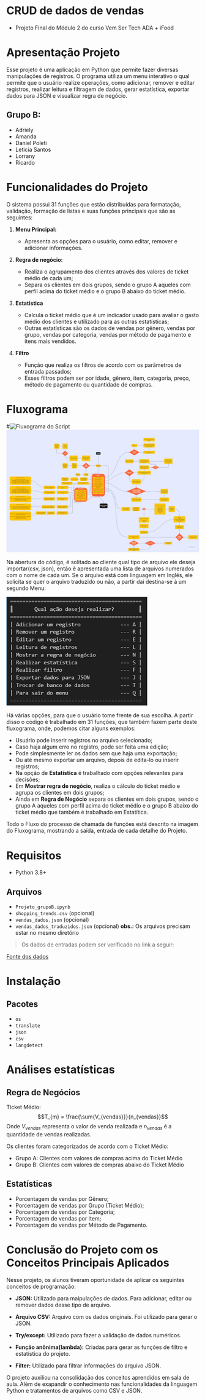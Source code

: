 # CRUD de dados de vendas
- Projeto Final do Módulo 2 do curso Vem Ser Tech ADA + iFood

# Apresentação Projeto
Esse projeto é uma aplicação em Python que permite fazer diversas manipulações de registros. O programa utiliza um menu interativo o qual permite que o usuário realize operações, como adicionar, remover e editar registros, realizar leitura e filtragem de dados, gerar estatística, exportar dados para JSON e visualizar regra de negócio.

 ## Grupo B:

- Adriely
- Amanda
- Daniel Poleti 
- Leticia Santos
- Lorrany 
- Ricardo

# Funcionalidades do Projeto

O sistema possui 31 funções que estão distribuidas para formatação, validação, formação de listas e suas funções principais que são as seguintes:

1. **Menu Principal:**
    - Apresenta as opções para o usuário, como editar, remover e adicionar informações. 

2. **Regra de negócio:**
    - Realiza o agrupamento dos clientes através dos valores de ticket médio de cada um; 
    - Separa os clientes em dois grupos, sendo o grupo A aqueles com perfil acima do ticket médio e o grupo B abaixo do ticket médio.

3. **Estatística**
    - Calcula o ticket médio que é um indicador usado para avaliar o gasto médio dos clientes e utilizado para as outras estatísticas;
    - Outras estatísticas são os dados de vendas por gênero, vendas por grupo, vendas por categoria, vendas por método de pagamento e itens mais vendidos.   

4. **Filtro**
    - Função que realiza os filtros de acordo com os parâmetros de entrada passados;
    - Esses filtros podem ser por idade, gênero, item, categoria, preço, método de pagamento ou quantidade de compras.


# Fluxograma 

#![Fluxograma do Script](https://miro.com/app/board/uXjVNNQHetw=/?moveToViewport=-5856,-879,7669,3565&embedId=44500891566)
![Fluxograma](Flowchart.jpg)

Na abertura do código, é solitado ao cliente qual tipo de arquivo ele deseja importar(csv, json), então é apresentada uma lista de arquivos numerados com o nome de cada um. 
Se o arquivo está com linguagem em Inglês, ele solicita se quer o arquivo traduzido ou não, a partir daí  destina-se à um segundo Menu:

![menu 2023-11-23 at 16.00.41.jpeg](https://github.com/Grupo-B-Turma-2-Ada-VemSerTech/Projeto_Mod02_Ada_VemSerTech/blob/e447a83228a85b68faa8474515645ef28a19e4f2/menu%202023-11-23%20at%2016.00.41.jpeg)

Há várias opções, para que o usuário tome frente de sua escolha.
A partir disso o código é trabalhado em 31 funções, que também fazem parte deste fluxograma, onde, podemos citar alguns exemplos:

- Usuário pode inserir registros no arquivo selecionado;
- Caso haja algum erro no registro, pode ser feita uma edição;
- Pode simplesmente ler os dados sem que haja uma exportação;
- Ou até mesmo exportar um arquivo, depois de edita-lo ou inserir registros;
- Na opção de **Estatística** é trabalhado com opções relevantes para decisões;
- Em **Mostrar regra de negócio**, realiza o cálculo do ticket médio e agrupa os clientes em dois grupos; 
- Ainda em **Regra de Negócio** separa os clientes em dois grupos, sendo o grupo A aqueles com perfil acima do ticket médio e o grupo B abaixo do ticket médio que também é trabalhado em Estatítica.

Todo o Fluxo do processo de chamada de funções está descrito na imagem do Fluxograma, mostrando a saída, entrada de cada detalhe do Projeto.

# Requisitos
- Python 3.8+

 ## Arquivos
- `Projeto_grupoB.ipynb`
- `shopping_trends.csv` (opcional)
- `vendas_dados.json` (opcional)
- `vendas_dados_traduzidos.json` (opcional)
 **obs.:** Os arquivos precisam estar no mesmo diretório

 > Os dados de entradas podem ser verificado no link a seguir:

[Fonte dos dados](https://www.kaggle.com/datasets/iamsouravbanerjee/customer-shopping-trends-dataset)


# Instalação
## Pacotes
- ``os``
- ``translate``
- ``json``
- ``csv``
- ``langdetect``


# Análises estatísticas
## Regra de Negócios
Ticket Médio:
$$T_{m} = \frac{\sum{V_{vendas}}}{n_{vendas}}$$
Onde $V_{vendas}$ representa o valor de venda realizada e $n_{vendas}$ é a quantidade de vendas realizadas.

Os clientes foram categorizados de acordo com o Ticket Médio:
- Grupo A: Clientes com valores de compras acima do Ticket Médio
- Grupo B: Clientes com valores de compras abaixo do Ticket Médio


## Estatísticas
- Porcentagem de vendas por Gênero;
- Porcentagem de vendas por Grupo (Ticket Médio);
- Porcentagem de vendas por Categoria;
- Porcentagem de vendas por Item;
- Porcentagem de vendas por Método de Pagamento.

# Conclusão do Projeto com os Conceitos Principais Aplicados

Nesse projeto, os alunos tiveram oportunidade de aplicar os seguintes conceitos de programação:
- **JSON:** Utilizado para maipulações de dados. Para adicionar, editar ou remover dados desse tipo de arquivo.

- **Arquivo CSV:** Arquivo com os dados originais. Foi utilizado para gerar o JSON.

- **Try/except:** Utilizado para fazer a validação de dados numéricos.

- **Função anônima(lambda):** Criadas para gerar as funções de filtro e estatística do projeto.

- **Filter:** Utilizado para filtrar informações do arquivo JSON.

O projeto auxiliou na consolidação dos conceitos aprendidos em sala de aula. Além de exapandir o conhecimento nas funcionalidades da linguagem Python e tratamentos de arquivos como CSV e JSON.

